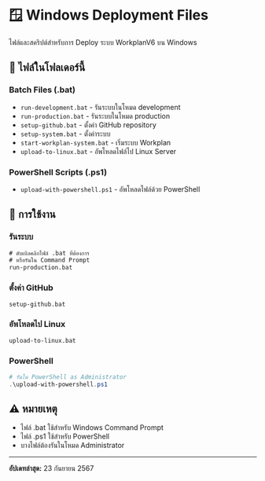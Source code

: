# 🪟 Windows Deployment Files

ไฟล์และสคริปต์สำหรับการ Deploy ระบบ WorkplanV6 บน Windows

## 📁 ไฟล์ในโฟลเดอร์นี้

### Batch Files (.bat)
- `run-development.bat` - รันระบบในโหมด development
- `run-production.bat` - รันระบบในโหมด production
- `setup-github.bat` - ตั้งค่า GitHub repository
- `setup-system.bat` - ตั้งค่าระบบ
- `start-workplan-system.bat` - เริ่มระบบ Workplan
- `upload-to-linux.bat` - อัพโหลดไฟล์ไป Linux Server

### PowerShell Scripts (.ps1)
- `upload-with-powershell.ps1` - อัพโหลดไฟล์ด้วย PowerShell

## 🚀 การใช้งาน

### รันระบบ
```cmd
# ดับเบิลคลิกไฟล์ .bat ที่ต้องการ
# หรือรันใน Command Prompt
run-production.bat
```

### ตั้งค่า GitHub
```cmd
setup-github.bat
```

### อัพโหลดไป Linux
```cmd
upload-to-linux.bat
```

### PowerShell
```powershell
# รันใน PowerShell as Administrator
.\upload-with-powershell.ps1
```

## ⚠️ หมายเหตุ

- ไฟล์ .bat ใช้สำหรับ Windows Command Prompt
- ไฟล์ .ps1 ใช้สำหรับ PowerShell
- บางไฟล์ต้องรันในโหมด Administrator

---

**อัปเดทล่าสุด:** 23 กันยายน 2567
